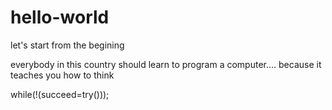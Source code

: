 # hello-world
let's start from the begining

everybody in this country should learn to program a computer....
because it teaches you how to think

while(!(succeed=try()));
